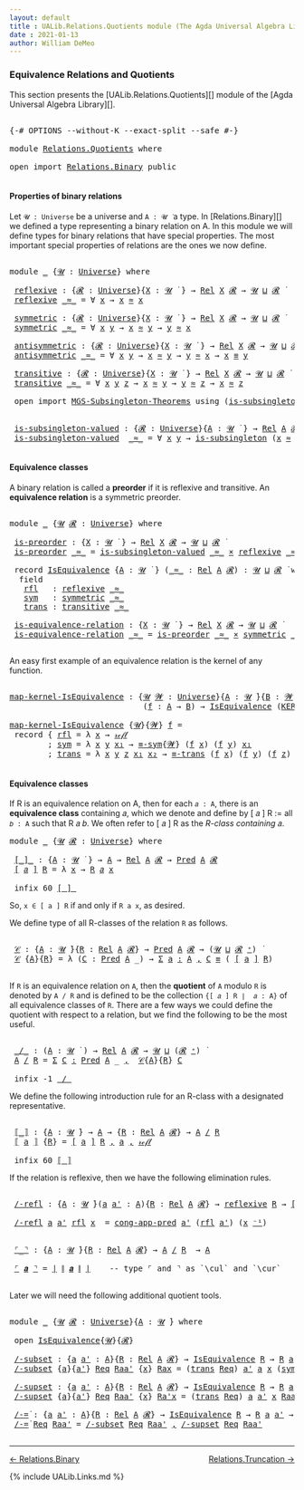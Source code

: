 ```yaml
---
layout: default
title : UALib.Relations.Quotients module (The Agda Universal Algebra Library)
date : 2021-01-13
author: William DeMeo
---
```


### <a id="equivalence-relations-and-quotients">Equivalence Relations and Quotients</a>

This section presents the [UALib.Relations.Quotients][] module of the [Agda Universal Algebra Library][].

<pre class="Agda">

<a id="354" class="Symbol">{-#</a> <a id="358" class="Keyword">OPTIONS</a> <a id="366" class="Pragma">--without-K</a> <a id="378" class="Pragma">--exact-split</a> <a id="392" class="Pragma">--safe</a> <a id="399" class="Symbol">#-}</a>

<a id="404" class="Keyword">module</a> <a id="411" href="Relations.Quotients.html" class="Module">Relations.Quotients</a> <a id="431" class="Keyword">where</a>

<a id="438" class="Keyword">open</a> <a id="443" class="Keyword">import</a> <a id="450" href="Relations.Binary.html" class="Module">Relations.Binary</a> <a id="467" class="Keyword">public</a>

</pre>


#### <a id="properties-of-binary-relations">Properties of binary relations</a>

Let `𝓤 : Universe` be a universe and `A : 𝓤 ̇` a type.  In [Relations.Binary][] we defined a type representing a binary relation on A.  In this module we will define types for binary relations that have special properties. The most important special properties of relations are the ones we now define.

<pre class="Agda">

<a id="885" class="Keyword">module</a> <a id="892" href="Relations.Quotients.html#892" class="Module">_</a> <a id="894" class="Symbol">{</a><a id="895" href="Relations.Quotients.html#895" class="Bound">𝓤</a> <a id="897" class="Symbol">:</a> <a id="899" href="Agda.Primitive.html#423" class="Postulate">Universe</a><a id="907" class="Symbol">}</a> <a id="909" class="Keyword">where</a>

 <a id="917" href="Relations.Quotients.html#917" class="Function">reflexive</a> <a id="927" class="Symbol">:</a> <a id="929" class="Symbol">{</a><a id="930" href="Relations.Quotients.html#930" class="Bound">𝓡</a> <a id="932" class="Symbol">:</a> <a id="934" href="Agda.Primitive.html#423" class="Postulate">Universe</a><a id="942" class="Symbol">}{</a><a id="944" href="Relations.Quotients.html#944" class="Bound">X</a> <a id="946" class="Symbol">:</a> <a id="948" href="Relations.Quotients.html#895" class="Bound">𝓤</a> <a id="950" href="Universes.html#403" class="Function Operator">̇</a> <a id="952" class="Symbol">}</a> <a id="954" class="Symbol">→</a> <a id="956" href="Relations.Binary.html#1718" class="Function">Rel</a> <a id="960" href="Relations.Quotients.html#944" class="Bound">X</a> <a id="962" href="Relations.Quotients.html#930" class="Bound">𝓡</a> <a id="964" class="Symbol">→</a> <a id="966" href="Relations.Quotients.html#895" class="Bound">𝓤</a> <a id="968" href="Agda.Primitive.html#636" class="Primitive Operator">⊔</a> <a id="970" href="Relations.Quotients.html#930" class="Bound">𝓡</a> <a id="972" href="Universes.html#403" class="Function Operator">̇</a>
 <a id="975" href="Relations.Quotients.html#917" class="Function">reflexive</a> <a id="985" href="Relations.Quotients.html#985" class="Bound Operator">_≈_</a> <a id="989" class="Symbol">=</a> <a id="991" class="Symbol">∀</a> <a id="993" href="Relations.Quotients.html#993" class="Bound">x</a> <a id="995" class="Symbol">→</a> <a id="997" href="Relations.Quotients.html#993" class="Bound">x</a> <a id="999" href="Relations.Quotients.html#985" class="Bound Operator">≈</a> <a id="1001" href="Relations.Quotients.html#993" class="Bound">x</a>

 <a id="1005" href="Relations.Quotients.html#1005" class="Function">symmetric</a> <a id="1015" class="Symbol">:</a> <a id="1017" class="Symbol">{</a><a id="1018" href="Relations.Quotients.html#1018" class="Bound">𝓡</a> <a id="1020" class="Symbol">:</a> <a id="1022" href="Agda.Primitive.html#423" class="Postulate">Universe</a><a id="1030" class="Symbol">}{</a><a id="1032" href="Relations.Quotients.html#1032" class="Bound">X</a> <a id="1034" class="Symbol">:</a> <a id="1036" href="Relations.Quotients.html#895" class="Bound">𝓤</a> <a id="1038" href="Universes.html#403" class="Function Operator">̇</a> <a id="1040" class="Symbol">}</a> <a id="1042" class="Symbol">→</a> <a id="1044" href="Relations.Binary.html#1718" class="Function">Rel</a> <a id="1048" href="Relations.Quotients.html#1032" class="Bound">X</a> <a id="1050" href="Relations.Quotients.html#1018" class="Bound">𝓡</a> <a id="1052" class="Symbol">→</a> <a id="1054" href="Relations.Quotients.html#895" class="Bound">𝓤</a> <a id="1056" href="Agda.Primitive.html#636" class="Primitive Operator">⊔</a> <a id="1058" href="Relations.Quotients.html#1018" class="Bound">𝓡</a> <a id="1060" href="Universes.html#403" class="Function Operator">̇</a>
 <a id="1063" href="Relations.Quotients.html#1005" class="Function">symmetric</a> <a id="1073" href="Relations.Quotients.html#1073" class="Bound Operator">_≈_</a> <a id="1077" class="Symbol">=</a> <a id="1079" class="Symbol">∀</a> <a id="1081" href="Relations.Quotients.html#1081" class="Bound">x</a> <a id="1083" href="Relations.Quotients.html#1083" class="Bound">y</a> <a id="1085" class="Symbol">→</a> <a id="1087" href="Relations.Quotients.html#1081" class="Bound">x</a> <a id="1089" href="Relations.Quotients.html#1073" class="Bound Operator">≈</a> <a id="1091" href="Relations.Quotients.html#1083" class="Bound">y</a> <a id="1093" class="Symbol">→</a> <a id="1095" href="Relations.Quotients.html#1083" class="Bound">y</a> <a id="1097" href="Relations.Quotients.html#1073" class="Bound Operator">≈</a> <a id="1099" href="Relations.Quotients.html#1081" class="Bound">x</a>

 <a id="1103" href="Relations.Quotients.html#1103" class="Function">antisymmetric</a> <a id="1117" class="Symbol">:</a> <a id="1119" class="Symbol">{</a><a id="1120" href="Relations.Quotients.html#1120" class="Bound">𝓡</a> <a id="1122" class="Symbol">:</a> <a id="1124" href="Agda.Primitive.html#423" class="Postulate">Universe</a><a id="1132" class="Symbol">}{</a><a id="1134" href="Relations.Quotients.html#1134" class="Bound">X</a> <a id="1136" class="Symbol">:</a> <a id="1138" href="Relations.Quotients.html#895" class="Bound">𝓤</a> <a id="1140" href="Universes.html#403" class="Function Operator">̇</a> <a id="1142" class="Symbol">}</a> <a id="1144" class="Symbol">→</a> <a id="1146" href="Relations.Binary.html#1718" class="Function">Rel</a> <a id="1150" href="Relations.Quotients.html#1134" class="Bound">X</a> <a id="1152" href="Relations.Quotients.html#1120" class="Bound">𝓡</a> <a id="1154" class="Symbol">→</a> <a id="1156" href="Relations.Quotients.html#895" class="Bound">𝓤</a> <a id="1158" href="Agda.Primitive.html#636" class="Primitive Operator">⊔</a> <a id="1160" href="Relations.Quotients.html#1120" class="Bound">𝓡</a> <a id="1162" href="Universes.html#403" class="Function Operator">̇</a>
 <a id="1165" href="Relations.Quotients.html#1103" class="Function">antisymmetric</a> <a id="1179" href="Relations.Quotients.html#1179" class="Bound Operator">_≈_</a> <a id="1183" class="Symbol">=</a> <a id="1185" class="Symbol">∀</a> <a id="1187" href="Relations.Quotients.html#1187" class="Bound">x</a> <a id="1189" href="Relations.Quotients.html#1189" class="Bound">y</a> <a id="1191" class="Symbol">→</a> <a id="1193" href="Relations.Quotients.html#1187" class="Bound">x</a> <a id="1195" href="Relations.Quotients.html#1179" class="Bound Operator">≈</a> <a id="1197" href="Relations.Quotients.html#1189" class="Bound">y</a> <a id="1199" class="Symbol">→</a> <a id="1201" href="Relations.Quotients.html#1189" class="Bound">y</a> <a id="1203" href="Relations.Quotients.html#1179" class="Bound Operator">≈</a> <a id="1205" href="Relations.Quotients.html#1187" class="Bound">x</a> <a id="1207" class="Symbol">→</a> <a id="1209" href="Relations.Quotients.html#1187" class="Bound">x</a> <a id="1211" href="Prelude.Inverses.html#620" class="Datatype Operator">≡</a> <a id="1213" href="Relations.Quotients.html#1189" class="Bound">y</a>

 <a id="1217" href="Relations.Quotients.html#1217" class="Function">transitive</a> <a id="1228" class="Symbol">:</a> <a id="1230" class="Symbol">{</a><a id="1231" href="Relations.Quotients.html#1231" class="Bound">𝓡</a> <a id="1233" class="Symbol">:</a> <a id="1235" href="Agda.Primitive.html#423" class="Postulate">Universe</a><a id="1243" class="Symbol">}{</a><a id="1245" href="Relations.Quotients.html#1245" class="Bound">X</a> <a id="1247" class="Symbol">:</a> <a id="1249" href="Relations.Quotients.html#895" class="Bound">𝓤</a> <a id="1251" href="Universes.html#403" class="Function Operator">̇</a> <a id="1253" class="Symbol">}</a> <a id="1255" class="Symbol">→</a> <a id="1257" href="Relations.Binary.html#1718" class="Function">Rel</a> <a id="1261" href="Relations.Quotients.html#1245" class="Bound">X</a> <a id="1263" href="Relations.Quotients.html#1231" class="Bound">𝓡</a> <a id="1265" class="Symbol">→</a> <a id="1267" href="Relations.Quotients.html#895" class="Bound">𝓤</a> <a id="1269" href="Agda.Primitive.html#636" class="Primitive Operator">⊔</a> <a id="1271" href="Relations.Quotients.html#1231" class="Bound">𝓡</a> <a id="1273" href="Universes.html#403" class="Function Operator">̇</a>
 <a id="1276" href="Relations.Quotients.html#1217" class="Function">transitive</a> <a id="1287" href="Relations.Quotients.html#1287" class="Bound Operator">_≈_</a> <a id="1291" class="Symbol">=</a> <a id="1293" class="Symbol">∀</a> <a id="1295" href="Relations.Quotients.html#1295" class="Bound">x</a> <a id="1297" href="Relations.Quotients.html#1297" class="Bound">y</a> <a id="1299" href="Relations.Quotients.html#1299" class="Bound">z</a> <a id="1301" class="Symbol">→</a> <a id="1303" href="Relations.Quotients.html#1295" class="Bound">x</a> <a id="1305" href="Relations.Quotients.html#1287" class="Bound Operator">≈</a> <a id="1307" href="Relations.Quotients.html#1297" class="Bound">y</a> <a id="1309" class="Symbol">→</a> <a id="1311" href="Relations.Quotients.html#1297" class="Bound">y</a> <a id="1313" href="Relations.Quotients.html#1287" class="Bound Operator">≈</a> <a id="1315" href="Relations.Quotients.html#1299" class="Bound">z</a> <a id="1317" class="Symbol">→</a> <a id="1319" href="Relations.Quotients.html#1295" class="Bound">x</a> <a id="1321" href="Relations.Quotients.html#1287" class="Bound Operator">≈</a> <a id="1323" href="Relations.Quotients.html#1299" class="Bound">z</a>

 <a id="1327" class="Keyword">open</a> <a id="1332" class="Keyword">import</a> <a id="1339" href="MGS-Subsingleton-Theorems.html" class="Module">MGS-Subsingleton-Theorems</a> <a id="1365" class="Keyword">using</a> <a id="1371" class="Symbol">(</a><a id="1372" href="MGS-Basic-UF.html#743" class="Function">is-subsingleton</a><a id="1387" class="Symbol">)</a>


 <a id="1392" href="Relations.Quotients.html#1392" class="Function">is-subsingleton-valued</a> <a id="1415" class="Symbol">:</a> <a id="1417" class="Symbol">{</a><a id="1418" href="Relations.Quotients.html#1418" class="Bound">𝓡</a> <a id="1420" class="Symbol">:</a> <a id="1422" href="Agda.Primitive.html#423" class="Postulate">Universe</a><a id="1430" class="Symbol">}{</a><a id="1432" href="Relations.Quotients.html#1432" class="Bound">A</a> <a id="1434" class="Symbol">:</a> <a id="1436" href="Relations.Quotients.html#895" class="Bound">𝓤</a> <a id="1438" href="Universes.html#403" class="Function Operator">̇</a> <a id="1440" class="Symbol">}</a> <a id="1442" class="Symbol">→</a> <a id="1444" href="Relations.Binary.html#1718" class="Function">Rel</a> <a id="1448" href="Relations.Quotients.html#1432" class="Bound">A</a> <a id="1450" href="Relations.Quotients.html#1418" class="Bound">𝓡</a> <a id="1452" class="Symbol">→</a> <a id="1454" href="Relations.Quotients.html#895" class="Bound">𝓤</a> <a id="1456" href="Agda.Primitive.html#636" class="Primitive Operator">⊔</a> <a id="1458" href="Relations.Quotients.html#1418" class="Bound">𝓡</a> <a id="1460" href="Universes.html#403" class="Function Operator">̇</a>
 <a id="1463" href="Relations.Quotients.html#1392" class="Function">is-subsingleton-valued</a>  <a id="1487" href="Relations.Quotients.html#1487" class="Bound Operator">_≈_</a> <a id="1491" class="Symbol">=</a> <a id="1493" class="Symbol">∀</a> <a id="1495" href="Relations.Quotients.html#1495" class="Bound">x</a> <a id="1497" href="Relations.Quotients.html#1497" class="Bound">y</a> <a id="1499" class="Symbol">→</a> <a id="1501" href="MGS-Basic-UF.html#743" class="Function">is-subsingleton</a> <a id="1517" class="Symbol">(</a><a id="1518" href="Relations.Quotients.html#1495" class="Bound">x</a> <a id="1520" href="Relations.Quotients.html#1487" class="Bound Operator">≈</a> <a id="1522" href="Relations.Quotients.html#1497" class="Bound">y</a><a id="1523" class="Symbol">)</a>

</pre>



#### <a id="equivalence-classes">Equivalence classes</a>

A binary relation is called a **preorder** if it is reflexive and transitive. An **equivalence relation** is a symmetric preorder.


<pre class="Agda">

<a id="1745" class="Keyword">module</a> <a id="1752" href="Relations.Quotients.html#1752" class="Module">_</a> <a id="1754" class="Symbol">{</a><a id="1755" href="Relations.Quotients.html#1755" class="Bound">𝓤</a> <a id="1757" href="Relations.Quotients.html#1757" class="Bound">𝓡</a> <a id="1759" class="Symbol">:</a> <a id="1761" href="Agda.Primitive.html#423" class="Postulate">Universe</a><a id="1769" class="Symbol">}</a> <a id="1771" class="Keyword">where</a>

 <a id="1779" href="Relations.Quotients.html#1779" class="Function">is-preorder</a> <a id="1791" class="Symbol">:</a> <a id="1793" class="Symbol">{</a><a id="1794" href="Relations.Quotients.html#1794" class="Bound">X</a> <a id="1796" class="Symbol">:</a> <a id="1798" href="Relations.Quotients.html#1755" class="Bound">𝓤</a> <a id="1800" href="Universes.html#403" class="Function Operator">̇</a> <a id="1802" class="Symbol">}</a> <a id="1804" class="Symbol">→</a> <a id="1806" href="Relations.Binary.html#1718" class="Function">Rel</a> <a id="1810" href="Relations.Quotients.html#1794" class="Bound">X</a> <a id="1812" href="Relations.Quotients.html#1757" class="Bound">𝓡</a> <a id="1814" class="Symbol">→</a> <a id="1816" href="Relations.Quotients.html#1755" class="Bound">𝓤</a> <a id="1818" href="Agda.Primitive.html#636" class="Primitive Operator">⊔</a> <a id="1820" href="Relations.Quotients.html#1757" class="Bound">𝓡</a> <a id="1822" href="Universes.html#403" class="Function Operator">̇</a>
 <a id="1825" href="Relations.Quotients.html#1779" class="Function">is-preorder</a> <a id="1837" href="Relations.Quotients.html#1837" class="Bound Operator">_≈_</a> <a id="1841" class="Symbol">=</a> <a id="1843" href="Relations.Quotients.html#1392" class="Function">is-subsingleton-valued</a> <a id="1866" href="Relations.Quotients.html#1837" class="Bound Operator">_≈_</a> <a id="1870" href="MGS-MLTT.html#3515" class="Function Operator">×</a> <a id="1872" href="Relations.Quotients.html#917" class="Function">reflexive</a> <a id="1882" href="Relations.Quotients.html#1837" class="Bound Operator">_≈_</a> <a id="1886" href="MGS-MLTT.html#3515" class="Function Operator">×</a> <a id="1888" href="Relations.Quotients.html#1217" class="Function">transitive</a> <a id="1899" href="Relations.Quotients.html#1837" class="Bound Operator">_≈_</a>

 <a id="1905" class="Keyword">record</a> <a id="1912" href="Relations.Quotients.html#1912" class="Record">IsEquivalence</a> <a id="1926" class="Symbol">{</a><a id="1927" href="Relations.Quotients.html#1927" class="Bound">A</a> <a id="1929" class="Symbol">:</a> <a id="1931" href="Relations.Quotients.html#1755" class="Bound">𝓤</a> <a id="1933" href="Universes.html#403" class="Function Operator">̇</a> <a id="1935" class="Symbol">}</a> <a id="1937" class="Symbol">(</a><a id="1938" href="Relations.Quotients.html#1938" class="Bound Operator">_≈_</a> <a id="1942" class="Symbol">:</a> <a id="1944" href="Relations.Binary.html#1718" class="Function">Rel</a> <a id="1948" href="Relations.Quotients.html#1927" class="Bound">A</a> <a id="1950" href="Relations.Quotients.html#1757" class="Bound">𝓡</a><a id="1951" class="Symbol">)</a> <a id="1953" class="Symbol">:</a> <a id="1955" href="Relations.Quotients.html#1755" class="Bound">𝓤</a> <a id="1957" href="Agda.Primitive.html#636" class="Primitive Operator">⊔</a> <a id="1959" href="Relations.Quotients.html#1757" class="Bound">𝓡</a> <a id="1961" href="Universes.html#403" class="Function Operator">̇</a> <a id="1963" class="Keyword">where</a>
  <a id="1971" class="Keyword">field</a>
   <a id="1980" href="Relations.Quotients.html#1980" class="Field">rfl</a>   <a id="1986" class="Symbol">:</a> <a id="1988" href="Relations.Quotients.html#917" class="Function">reflexive</a> <a id="1998" href="Relations.Quotients.html#1938" class="Bound Operator">_≈_</a>
   <a id="2005" href="Relations.Quotients.html#2005" class="Field">sym</a>   <a id="2011" class="Symbol">:</a> <a id="2013" href="Relations.Quotients.html#1005" class="Function">symmetric</a> <a id="2023" href="Relations.Quotients.html#1938" class="Bound Operator">_≈_</a>
   <a id="2030" href="Relations.Quotients.html#2030" class="Field">trans</a> <a id="2036" class="Symbol">:</a> <a id="2038" href="Relations.Quotients.html#1217" class="Function">transitive</a> <a id="2049" href="Relations.Quotients.html#1938" class="Bound Operator">_≈_</a>

 <a id="2055" href="Relations.Quotients.html#2055" class="Function">is-equivalence-relation</a> <a id="2079" class="Symbol">:</a> <a id="2081" class="Symbol">{</a><a id="2082" href="Relations.Quotients.html#2082" class="Bound">X</a> <a id="2084" class="Symbol">:</a> <a id="2086" href="Relations.Quotients.html#1755" class="Bound">𝓤</a> <a id="2088" href="Universes.html#403" class="Function Operator">̇</a> <a id="2090" class="Symbol">}</a> <a id="2092" class="Symbol">→</a> <a id="2094" href="Relations.Binary.html#1718" class="Function">Rel</a> <a id="2098" href="Relations.Quotients.html#2082" class="Bound">X</a> <a id="2100" href="Relations.Quotients.html#1757" class="Bound">𝓡</a> <a id="2102" class="Symbol">→</a> <a id="2104" href="Relations.Quotients.html#1755" class="Bound">𝓤</a> <a id="2106" href="Agda.Primitive.html#636" class="Primitive Operator">⊔</a> <a id="2108" href="Relations.Quotients.html#1757" class="Bound">𝓡</a> <a id="2110" href="Universes.html#403" class="Function Operator">̇</a>
 <a id="2113" href="Relations.Quotients.html#2055" class="Function">is-equivalence-relation</a> <a id="2137" href="Relations.Quotients.html#2137" class="Bound Operator">_≈_</a> <a id="2141" class="Symbol">=</a> <a id="2143" href="Relations.Quotients.html#1779" class="Function">is-preorder</a> <a id="2155" href="Relations.Quotients.html#2137" class="Bound Operator">_≈_</a> <a id="2159" href="MGS-MLTT.html#3515" class="Function Operator">×</a> <a id="2161" href="Relations.Quotients.html#1005" class="Function">symmetric</a> <a id="2171" href="Relations.Quotients.html#2137" class="Bound Operator">_≈_</a>

</pre>

An easy first example of an equivalence relation is the kernel of any function.

<pre class="Agda">

<a id="map-kernel-IsEquivalence"></a><a id="2283" href="Relations.Quotients.html#2283" class="Function">map-kernel-IsEquivalence</a> <a id="2308" class="Symbol">:</a> <a id="2310" class="Symbol">{</a><a id="2311" href="Relations.Quotients.html#2311" class="Bound">𝓤</a> <a id="2313" href="Relations.Quotients.html#2313" class="Bound">𝓦</a> <a id="2315" class="Symbol">:</a> <a id="2317" href="Agda.Primitive.html#423" class="Postulate">Universe</a><a id="2325" class="Symbol">}{</a><a id="2327" href="Relations.Quotients.html#2327" class="Bound">A</a> <a id="2329" class="Symbol">:</a> <a id="2331" href="Relations.Quotients.html#2311" class="Bound">𝓤</a> <a id="2333" href="Universes.html#403" class="Function Operator">̇</a><a id="2334" class="Symbol">}{</a><a id="2336" href="Relations.Quotients.html#2336" class="Bound">B</a> <a id="2338" class="Symbol">:</a> <a id="2340" href="Relations.Quotients.html#2313" class="Bound">𝓦</a> <a id="2342" href="Universes.html#403" class="Function Operator">̇</a><a id="2343" class="Symbol">}</a>
                            <a id="2373" class="Symbol">(</a><a id="2374" href="Relations.Quotients.html#2374" class="Bound">f</a> <a id="2376" class="Symbol">:</a> <a id="2378" href="Relations.Quotients.html#2327" class="Bound">A</a> <a id="2380" class="Symbol">→</a> <a id="2382" href="Relations.Quotients.html#2336" class="Bound">B</a><a id="2383" class="Symbol">)</a> <a id="2385" class="Symbol">→</a> <a id="2387" href="Relations.Quotients.html#1912" class="Record">IsEquivalence</a> <a id="2401" class="Symbol">(</a><a id="2402" href="Relations.Binary.html#1780" class="Function">KER-rel</a><a id="2409" class="Symbol">{</a><a id="2410" href="Relations.Quotients.html#2311" class="Bound">𝓤</a><a id="2411" class="Symbol">}{</a><a id="2413" href="Relations.Quotients.html#2313" class="Bound">𝓦</a><a id="2414" class="Symbol">}</a> <a id="2416" href="Relations.Quotients.html#2374" class="Bound">f</a><a id="2417" class="Symbol">)</a>

<a id="2420" href="Relations.Quotients.html#2283" class="Function">map-kernel-IsEquivalence</a> <a id="2445" class="Symbol">{</a><a id="2446" href="Relations.Quotients.html#2446" class="Bound">𝓤</a><a id="2447" class="Symbol">}{</a><a id="2449" href="Relations.Quotients.html#2449" class="Bound">𝓦</a><a id="2450" class="Symbol">}</a> <a id="2452" href="Relations.Quotients.html#2452" class="Bound">f</a> <a id="2454" class="Symbol">=</a>
 <a id="2457" class="Keyword">record</a> <a id="2464" class="Symbol">{</a> <a id="2466" href="Relations.Quotients.html#1980" class="Field">rfl</a> <a id="2470" class="Symbol">=</a> <a id="2472" class="Symbol">λ</a> <a id="2474" href="Relations.Quotients.html#2474" class="Bound">x</a> <a id="2476" class="Symbol">→</a> <a id="2478" href="Prelude.Inverses.html#634" class="InductiveConstructor">𝓇ℯ𝒻𝓁</a>
        <a id="2491" class="Symbol">;</a> <a id="2493" href="Relations.Quotients.html#2005" class="Field">sym</a> <a id="2497" class="Symbol">=</a> <a id="2499" class="Symbol">λ</a> <a id="2501" href="Relations.Quotients.html#2501" class="Bound">x</a> <a id="2503" href="Relations.Quotients.html#2503" class="Bound">y</a> <a id="2505" href="Relations.Quotients.html#2505" class="Bound">x₁</a> <a id="2508" class="Symbol">→</a> <a id="2510" href="Prelude.Equality.html#1862" class="Function">≡-sym</a><a id="2515" class="Symbol">{</a><a id="2516" href="Relations.Quotients.html#2449" class="Bound">𝓦</a><a id="2517" class="Symbol">}</a> <a id="2519" class="Symbol">(</a><a id="2520" href="Relations.Quotients.html#2452" class="Bound">f</a> <a id="2522" href="Relations.Quotients.html#2501" class="Bound">x</a><a id="2523" class="Symbol">)</a> <a id="2525" class="Symbol">(</a><a id="2526" href="Relations.Quotients.html#2452" class="Bound">f</a> <a id="2528" href="Relations.Quotients.html#2503" class="Bound">y</a><a id="2529" class="Symbol">)</a> <a id="2531" href="Relations.Quotients.html#2505" class="Bound">x₁</a>
        <a id="2542" class="Symbol">;</a> <a id="2544" href="Relations.Quotients.html#2030" class="Field">trans</a> <a id="2550" class="Symbol">=</a> <a id="2552" class="Symbol">λ</a> <a id="2554" href="Relations.Quotients.html#2554" class="Bound">x</a> <a id="2556" href="Relations.Quotients.html#2556" class="Bound">y</a> <a id="2558" href="Relations.Quotients.html#2558" class="Bound">z</a> <a id="2560" href="Relations.Quotients.html#2560" class="Bound">x₁</a> <a id="2563" href="Relations.Quotients.html#2563" class="Bound">x₂</a> <a id="2566" class="Symbol">→</a> <a id="2568" href="Prelude.Equality.html#1921" class="Function">≡-trans</a> <a id="2576" class="Symbol">(</a><a id="2577" href="Relations.Quotients.html#2452" class="Bound">f</a> <a id="2579" href="Relations.Quotients.html#2554" class="Bound">x</a><a id="2580" class="Symbol">)</a> <a id="2582" class="Symbol">(</a><a id="2583" href="Relations.Quotients.html#2452" class="Bound">f</a> <a id="2585" href="Relations.Quotients.html#2556" class="Bound">y</a><a id="2586" class="Symbol">)</a> <a id="2588" class="Symbol">(</a><a id="2589" href="Relations.Quotients.html#2452" class="Bound">f</a> <a id="2591" href="Relations.Quotients.html#2558" class="Bound">z</a><a id="2592" class="Symbol">)</a> <a id="2594" href="Relations.Quotients.html#2560" class="Bound">x₁</a> <a id="2597" href="Relations.Quotients.html#2563" class="Bound">x₂</a> <a id="2600" class="Symbol">}</a>

</pre>




#### <a id="equivalence-classes">Equivalence classes</a>

If R is an equivalence relation on A, then for each `𝑎 : A`, there is an **equivalence class** containing 𝑎, which we denote and define by [ 𝑎 ] R := all `𝑏 : A` such that R 𝑎 𝑏. We often refer to [ 𝑎 ] R as the *R-class containing* 𝑎.

<pre class="Agda">
<a id="2926" class="Keyword">module</a> <a id="2933" href="Relations.Quotients.html#2933" class="Module">_</a> <a id="2935" class="Symbol">{</a><a id="2936" href="Relations.Quotients.html#2936" class="Bound">𝓤</a> <a id="2938" href="Relations.Quotients.html#2938" class="Bound">𝓡</a> <a id="2940" class="Symbol">:</a> <a id="2942" href="Agda.Primitive.html#423" class="Postulate">Universe</a><a id="2950" class="Symbol">}</a> <a id="2952" class="Keyword">where</a>

 <a id="2960" href="Relations.Quotients.html#2960" class="Function Operator">[_]_</a> <a id="2965" class="Symbol">:</a> <a id="2967" class="Symbol">{</a><a id="2968" href="Relations.Quotients.html#2968" class="Bound">A</a> <a id="2970" class="Symbol">:</a> <a id="2972" href="Relations.Quotients.html#2936" class="Bound">𝓤</a> <a id="2974" href="Universes.html#403" class="Function Operator">̇</a> <a id="2976" class="Symbol">}</a> <a id="2978" class="Symbol">→</a> <a id="2980" href="Relations.Quotients.html#2968" class="Bound">A</a> <a id="2982" class="Symbol">→</a> <a id="2984" href="Relations.Binary.html#1718" class="Function">Rel</a> <a id="2988" href="Relations.Quotients.html#2968" class="Bound">A</a> <a id="2990" href="Relations.Quotients.html#2938" class="Bound">𝓡</a> <a id="2992" class="Symbol">→</a> <a id="2994" href="Relations.Unary.html#959" class="Function">Pred</a> <a id="2999" href="Relations.Quotients.html#2968" class="Bound">A</a> <a id="3001" href="Relations.Quotients.html#2938" class="Bound">𝓡</a>
 <a id="3004" href="Relations.Quotients.html#2960" class="Function Operator">[</a> <a id="3006" href="Relations.Quotients.html#3006" class="Bound">𝑎</a> <a id="3008" href="Relations.Quotients.html#2960" class="Function Operator">]</a> <a id="3010" href="Relations.Quotients.html#3010" class="Bound">R</a> <a id="3012" class="Symbol">=</a> <a id="3014" class="Symbol">λ</a> <a id="3016" href="Relations.Quotients.html#3016" class="Bound">x</a> <a id="3018" class="Symbol">→</a> <a id="3020" href="Relations.Quotients.html#3010" class="Bound">R</a> <a id="3022" href="Relations.Quotients.html#3006" class="Bound">𝑎</a> <a id="3024" href="Relations.Quotients.html#3016" class="Bound">x</a>

 <a id="3028" class="Keyword">infix</a> <a id="3034" class="Number">60</a> <a id="3037" href="Relations.Quotients.html#2960" class="Function Operator">[_]_</a>
</pre>

So, `x ∈ [ a ] R` if and only if `R a x`, as desired.

We define type of all R-classes of the relation `R` as follows.

<pre class="Agda">

 <a id="3189" href="Relations.Quotients.html#3189" class="Function">𝒞</a> <a id="3191" class="Symbol">:</a> <a id="3193" class="Symbol">{</a><a id="3194" href="Relations.Quotients.html#3194" class="Bound">A</a> <a id="3196" class="Symbol">:</a> <a id="3198" href="Relations.Quotients.html#2936" class="Bound">𝓤</a> <a id="3200" href="Universes.html#403" class="Function Operator">̇</a><a id="3201" class="Symbol">}{</a><a id="3203" href="Relations.Quotients.html#3203" class="Bound">R</a> <a id="3205" class="Symbol">:</a> <a id="3207" href="Relations.Binary.html#1718" class="Function">Rel</a> <a id="3211" href="Relations.Quotients.html#3194" class="Bound">A</a> <a id="3213" href="Relations.Quotients.html#2938" class="Bound">𝓡</a><a id="3214" class="Symbol">}</a> <a id="3216" class="Symbol">→</a> <a id="3218" href="Relations.Unary.html#959" class="Function">Pred</a> <a id="3223" href="Relations.Quotients.html#3194" class="Bound">A</a> <a id="3225" href="Relations.Quotients.html#2938" class="Bound">𝓡</a> <a id="3227" class="Symbol">→</a> <a id="3229" class="Symbol">(</a><a id="3230" href="Relations.Quotients.html#2936" class="Bound">𝓤</a> <a id="3232" href="Agda.Primitive.html#636" class="Primitive Operator">⊔</a> <a id="3234" href="Relations.Quotients.html#2938" class="Bound">𝓡</a> <a id="3236" href="Agda.Primitive.html#606" class="Primitive Operator">⁺</a><a id="3237" class="Symbol">)</a> <a id="3239" href="Universes.html#403" class="Function Operator">̇</a>
 <a id="3242" href="Relations.Quotients.html#3189" class="Function">𝒞</a> <a id="3244" class="Symbol">{</a><a id="3245" href="Relations.Quotients.html#3245" class="Bound">A</a><a id="3246" class="Symbol">}{</a><a id="3248" href="Relations.Quotients.html#3248" class="Bound">R</a><a id="3249" class="Symbol">}</a> <a id="3251" class="Symbol">=</a> <a id="3253" class="Symbol">λ</a> <a id="3255" class="Symbol">(</a><a id="3256" href="Relations.Quotients.html#3256" class="Bound">C</a> <a id="3258" class="Symbol">:</a> <a id="3260" href="Relations.Unary.html#959" class="Function">Pred</a> <a id="3265" href="Relations.Quotients.html#3245" class="Bound">A</a> <a id="3267" class="Symbol">_)</a> <a id="3270" class="Symbol">→</a> <a id="3272" href="MGS-MLTT.html#3074" class="Function">Σ</a> <a id="3274" href="Relations.Quotients.html#3274" class="Bound">a</a> <a id="3276" href="MGS-MLTT.html#3074" class="Function">꞉</a> <a id="3278" href="Relations.Quotients.html#3245" class="Bound">A</a> <a id="3280" href="MGS-MLTT.html#3074" class="Function">,</a> <a id="3282" href="Relations.Quotients.html#3256" class="Bound">C</a> <a id="3284" href="Prelude.Inverses.html#620" class="Datatype Operator">≡</a> <a id="3286" class="Symbol">(</a> <a id="3288" href="Relations.Quotients.html#2960" class="Function Operator">[</a> <a id="3290" href="Relations.Quotients.html#3274" class="Bound">a</a> <a id="3292" href="Relations.Quotients.html#2960" class="Function Operator">]</a> <a id="3294" href="Relations.Quotients.html#3248" class="Bound">R</a><a id="3295" class="Symbol">)</a>

</pre>

If `R` is an equivalence relation on `A`, then the **quotient** of `A` modulo `R` is denoted by `A / R` and is defined to be the collection `{[ 𝑎 ] R ∣  𝑎 : A}` of all equivalence classes of `R`. There are a few ways we could define the quotient with respect to a relation, but we find the following to be the most useful.

<pre class="Agda">

 <a id="3649" href="Relations.Quotients.html#3649" class="Function Operator">_/_</a> <a id="3653" class="Symbol">:</a> <a id="3655" class="Symbol">(</a><a id="3656" href="Relations.Quotients.html#3656" class="Bound">A</a> <a id="3658" class="Symbol">:</a> <a id="3660" href="Relations.Quotients.html#2936" class="Bound">𝓤</a> <a id="3662" href="Universes.html#403" class="Function Operator">̇</a> <a id="3664" class="Symbol">)</a> <a id="3666" class="Symbol">→</a> <a id="3668" href="Relations.Binary.html#1718" class="Function">Rel</a> <a id="3672" href="Relations.Quotients.html#3656" class="Bound">A</a> <a id="3674" href="Relations.Quotients.html#2938" class="Bound">𝓡</a> <a id="3676" class="Symbol">→</a> <a id="3678" href="Relations.Quotients.html#2936" class="Bound">𝓤</a> <a id="3680" href="Agda.Primitive.html#636" class="Primitive Operator">⊔</a> <a id="3682" class="Symbol">(</a><a id="3683" href="Relations.Quotients.html#2938" class="Bound">𝓡</a> <a id="3685" href="Agda.Primitive.html#606" class="Primitive Operator">⁺</a><a id="3686" class="Symbol">)</a> <a id="3688" href="Universes.html#403" class="Function Operator">̇</a>
 <a id="3691" href="Relations.Quotients.html#3691" class="Bound">A</a> <a id="3693" href="Relations.Quotients.html#3649" class="Function Operator">/</a> <a id="3695" href="Relations.Quotients.html#3695" class="Bound">R</a> <a id="3697" class="Symbol">=</a> <a id="3699" href="MGS-MLTT.html#3074" class="Function">Σ</a> <a id="3701" href="Relations.Quotients.html#3701" class="Bound">C</a> <a id="3703" href="MGS-MLTT.html#3074" class="Function">꞉</a> <a id="3705" href="Relations.Unary.html#959" class="Function">Pred</a> <a id="3710" href="Relations.Quotients.html#3691" class="Bound">A</a> <a id="3712" class="Symbol">_</a> <a id="3714" href="MGS-MLTT.html#3074" class="Function">,</a>  <a id="3717" href="Relations.Quotients.html#3189" class="Function">𝒞</a><a id="3718" class="Symbol">{</a><a id="3719" href="Relations.Quotients.html#3691" class="Bound">A</a><a id="3720" class="Symbol">}{</a><a id="3722" href="Relations.Quotients.html#3695" class="Bound">R</a><a id="3723" class="Symbol">}</a> <a id="3725" href="Relations.Quotients.html#3701" class="Bound">C</a>

 <a id="3729" class="Keyword">infix</a> <a id="3735" class="Number">-1</a> <a id="3738" href="Relations.Quotients.html#3649" class="Function Operator">_/_</a>
</pre>

We define the following introduction rule for an R-class with a designated representative.

<pre class="Agda">

 <a id="3861" href="Relations.Quotients.html#3861" class="Function Operator">⟦_⟧</a> <a id="3865" class="Symbol">:</a> <a id="3867" class="Symbol">{</a><a id="3868" href="Relations.Quotients.html#3868" class="Bound">A</a> <a id="3870" class="Symbol">:</a> <a id="3872" href="Relations.Quotients.html#2936" class="Bound">𝓤</a> <a id="3874" href="Universes.html#403" class="Function Operator">̇</a><a id="3875" class="Symbol">}</a> <a id="3877" class="Symbol">→</a> <a id="3879" href="Relations.Quotients.html#3868" class="Bound">A</a> <a id="3881" class="Symbol">→</a> <a id="3883" class="Symbol">{</a><a id="3884" href="Relations.Quotients.html#3884" class="Bound">R</a> <a id="3886" class="Symbol">:</a> <a id="3888" href="Relations.Binary.html#1718" class="Function">Rel</a> <a id="3892" href="Relations.Quotients.html#3868" class="Bound">A</a> <a id="3894" href="Relations.Quotients.html#2938" class="Bound">𝓡</a><a id="3895" class="Symbol">}</a> <a id="3897" class="Symbol">→</a> <a id="3899" href="Relations.Quotients.html#3868" class="Bound">A</a> <a id="3901" href="Relations.Quotients.html#3649" class="Function Operator">/</a> <a id="3903" href="Relations.Quotients.html#3884" class="Bound">R</a>
 <a id="3906" href="Relations.Quotients.html#3861" class="Function Operator">⟦</a> <a id="3908" href="Relations.Quotients.html#3908" class="Bound">a</a> <a id="3910" href="Relations.Quotients.html#3861" class="Function Operator">⟧</a> <a id="3912" class="Symbol">{</a><a id="3913" href="Relations.Quotients.html#3913" class="Bound">R</a><a id="3914" class="Symbol">}</a> <a id="3916" class="Symbol">=</a> <a id="3918" href="Relations.Quotients.html#2960" class="Function Operator">[</a> <a id="3920" href="Relations.Quotients.html#3908" class="Bound">a</a> <a id="3922" href="Relations.Quotients.html#2960" class="Function Operator">]</a> <a id="3924" href="Relations.Quotients.html#3913" class="Bound">R</a> <a id="3926" href="Prelude.Equality.html#463" class="InductiveConstructor Operator">,</a> <a id="3928" href="Relations.Quotients.html#3908" class="Bound">a</a> <a id="3930" href="Prelude.Equality.html#463" class="InductiveConstructor Operator">,</a> <a id="3932" href="Prelude.Inverses.html#634" class="InductiveConstructor">𝓇ℯ𝒻𝓁</a>

 <a id="3939" class="Keyword">infix</a> <a id="3945" class="Number">60</a> <a id="3948" href="Relations.Quotients.html#3861" class="Function Operator">⟦_⟧</a>
</pre>

If the relation is reflexive, then we have the following elimination rules.

<pre class="Agda">

 <a id="4056" href="Relations.Quotients.html#4056" class="Function">/-refl</a> <a id="4063" class="Symbol">:</a> <a id="4065" class="Symbol">{</a><a id="4066" href="Relations.Quotients.html#4066" class="Bound">A</a> <a id="4068" class="Symbol">:</a> <a id="4070" href="Relations.Quotients.html#2936" class="Bound">𝓤</a> <a id="4072" href="Universes.html#403" class="Function Operator">̇</a><a id="4073" class="Symbol">}(</a><a id="4075" href="Relations.Quotients.html#4075" class="Bound">a</a> <a id="4077" href="Relations.Quotients.html#4077" class="Bound">a&#39;</a> <a id="4080" class="Symbol">:</a> <a id="4082" href="Relations.Quotients.html#4066" class="Bound">A</a><a id="4083" class="Symbol">){</a><a id="4085" href="Relations.Quotients.html#4085" class="Bound">R</a> <a id="4087" class="Symbol">:</a> <a id="4089" href="Relations.Binary.html#1718" class="Function">Rel</a> <a id="4093" href="Relations.Quotients.html#4066" class="Bound">A</a> <a id="4095" href="Relations.Quotients.html#2938" class="Bound">𝓡</a><a id="4096" class="Symbol">}</a> <a id="4098" class="Symbol">→</a> <a id="4100" href="Relations.Quotients.html#917" class="Function">reflexive</a> <a id="4110" href="Relations.Quotients.html#4085" class="Bound">R</a> <a id="4112" class="Symbol">→</a> <a id="4114" href="Relations.Quotients.html#2960" class="Function Operator">[</a> <a id="4116" href="Relations.Quotients.html#4075" class="Bound">a</a> <a id="4118" href="Relations.Quotients.html#2960" class="Function Operator">]</a> <a id="4120" href="Relations.Quotients.html#4085" class="Bound">R</a> <a id="4122" href="Prelude.Inverses.html#620" class="Datatype Operator">≡</a> <a id="4124" href="Relations.Quotients.html#2960" class="Function Operator">[</a> <a id="4126" href="Relations.Quotients.html#4077" class="Bound">a&#39;</a> <a id="4129" href="Relations.Quotients.html#2960" class="Function Operator">]</a> <a id="4131" href="Relations.Quotients.html#4085" class="Bound">R</a> <a id="4133" class="Symbol">→</a> <a id="4135" href="Relations.Quotients.html#4085" class="Bound">R</a> <a id="4137" href="Relations.Quotients.html#4075" class="Bound">a</a> <a id="4139" href="Relations.Quotients.html#4077" class="Bound">a&#39;</a>

 <a id="4144" href="Relations.Quotients.html#4056" class="Function">/-refl</a> <a id="4151" href="Relations.Quotients.html#4151" class="Bound">a</a> <a id="4153" href="Relations.Quotients.html#4153" class="Bound">a&#39;</a> <a id="4156" href="Relations.Quotients.html#4156" class="Bound">rfl</a> <a id="4160" href="Relations.Quotients.html#4160" class="Bound">x</a>  <a id="4163" class="Symbol">=</a> <a id="4165" href="Relations.Unary.html#4791" class="Function">cong-app-pred</a> <a id="4179" href="Relations.Quotients.html#4153" class="Bound">a&#39;</a> <a id="4182" class="Symbol">(</a><a id="4183" href="Relations.Quotients.html#4156" class="Bound">rfl</a> <a id="4187" href="Relations.Quotients.html#4153" class="Bound">a&#39;</a><a id="4189" class="Symbol">)</a> <a id="4191" class="Symbol">(</a><a id="4192" href="Relations.Quotients.html#4160" class="Bound">x</a> <a id="4194" href="MGS-MLTT.html#6125" class="Function Operator">⁻¹</a><a id="4196" class="Symbol">)</a>


 <a id="4201" href="Relations.Quotients.html#4201" class="Function Operator">⌜_⌝</a> <a id="4205" class="Symbol">:</a> <a id="4207" class="Symbol">{</a><a id="4208" href="Relations.Quotients.html#4208" class="Bound">A</a> <a id="4210" class="Symbol">:</a> <a id="4212" href="Relations.Quotients.html#2936" class="Bound">𝓤</a> <a id="4214" href="Universes.html#403" class="Function Operator">̇</a><a id="4215" class="Symbol">}{</a><a id="4217" href="Relations.Quotients.html#4217" class="Bound">R</a> <a id="4219" class="Symbol">:</a> <a id="4221" href="Relations.Binary.html#1718" class="Function">Rel</a> <a id="4225" href="Relations.Quotients.html#4208" class="Bound">A</a> <a id="4227" href="Relations.Quotients.html#2938" class="Bound">𝓡</a><a id="4228" class="Symbol">}</a> <a id="4230" class="Symbol">→</a> <a id="4232" href="Relations.Quotients.html#4208" class="Bound">A</a> <a id="4234" href="Relations.Quotients.html#3649" class="Function Operator">/</a> <a id="4236" href="Relations.Quotients.html#4217" class="Bound">R</a>  <a id="4239" class="Symbol">→</a> <a id="4241" href="Relations.Quotients.html#4208" class="Bound">A</a>

 <a id="4245" href="Relations.Quotients.html#4201" class="Function Operator">⌜</a> <a id="4247" href="Relations.Quotients.html#4247" class="Bound">𝒂</a> <a id="4249" href="Relations.Quotients.html#4201" class="Function Operator">⌝</a> <a id="4251" class="Symbol">=</a> <a id="4253" href="Prelude.Preliminaries.html#13569" class="Function Operator">∣</a> <a id="4255" href="Prelude.Preliminaries.html#13647" class="Function Operator">∥</a> <a id="4257" href="Relations.Quotients.html#4247" class="Bound">𝒂</a> <a id="4259" href="Prelude.Preliminaries.html#13647" class="Function Operator">∥</a> <a id="4261" href="Prelude.Preliminaries.html#13569" class="Function Operator">∣</a>    <a id="4266" class="Comment">-- type ⌜ and ⌝ as `\cul` and `\cur`</a>

</pre>

Later we will need the following additional quotient tools.

<pre class="Agda">

<a id="4391" class="Keyword">module</a> <a id="4398" href="Relations.Quotients.html#4398" class="Module">_</a> <a id="4400" class="Symbol">{</a><a id="4401" href="Relations.Quotients.html#4401" class="Bound">𝓤</a> <a id="4403" href="Relations.Quotients.html#4403" class="Bound">𝓡</a> <a id="4405" class="Symbol">:</a> <a id="4407" href="Agda.Primitive.html#423" class="Postulate">Universe</a><a id="4415" class="Symbol">}{</a><a id="4417" href="Relations.Quotients.html#4417" class="Bound">A</a> <a id="4419" class="Symbol">:</a> <a id="4421" href="Relations.Quotients.html#4401" class="Bound">𝓤</a> <a id="4423" href="Universes.html#403" class="Function Operator">̇</a><a id="4424" class="Symbol">}</a> <a id="4426" class="Keyword">where</a>

 <a id="4434" class="Keyword">open</a> <a id="4439" href="Relations.Quotients.html#1912" class="Module">IsEquivalence</a><a id="4452" class="Symbol">{</a><a id="4453" href="Relations.Quotients.html#4401" class="Bound">𝓤</a><a id="4454" class="Symbol">}{</a><a id="4456" href="Relations.Quotients.html#4403" class="Bound">𝓡</a><a id="4457" class="Symbol">}</a>

 <a id="4461" href="Relations.Quotients.html#4461" class="Function">/-subset</a> <a id="4470" class="Symbol">:</a> <a id="4472" class="Symbol">{</a><a id="4473" href="Relations.Quotients.html#4473" class="Bound">a</a> <a id="4475" href="Relations.Quotients.html#4475" class="Bound">a&#39;</a> <a id="4478" class="Symbol">:</a> <a id="4480" href="Relations.Quotients.html#4417" class="Bound">A</a><a id="4481" class="Symbol">}{</a><a id="4483" href="Relations.Quotients.html#4483" class="Bound">R</a> <a id="4485" class="Symbol">:</a> <a id="4487" href="Relations.Binary.html#1718" class="Function">Rel</a> <a id="4491" href="Relations.Quotients.html#4417" class="Bound">A</a> <a id="4493" href="Relations.Quotients.html#4403" class="Bound">𝓡</a><a id="4494" class="Symbol">}</a> <a id="4496" class="Symbol">→</a> <a id="4498" href="Relations.Quotients.html#1912" class="Record">IsEquivalence</a> <a id="4512" href="Relations.Quotients.html#4483" class="Bound">R</a> <a id="4514" class="Symbol">→</a> <a id="4516" href="Relations.Quotients.html#4483" class="Bound">R</a> <a id="4518" href="Relations.Quotients.html#4473" class="Bound">a</a> <a id="4520" href="Relations.Quotients.html#4475" class="Bound">a&#39;</a> <a id="4523" class="Symbol">→</a>  <a id="4526" href="Relations.Quotients.html#2960" class="Function Operator">[</a> <a id="4528" href="Relations.Quotients.html#4473" class="Bound">a</a> <a id="4530" href="Relations.Quotients.html#2960" class="Function Operator">]</a> <a id="4532" href="Relations.Quotients.html#4483" class="Bound">R</a>  <a id="4535" href="Relations.Unary.html#2280" class="Function Operator">⊆</a>  <a id="4538" href="Relations.Quotients.html#2960" class="Function Operator">[</a> <a id="4540" href="Relations.Quotients.html#4475" class="Bound">a&#39;</a> <a id="4543" href="Relations.Quotients.html#2960" class="Function Operator">]</a> <a id="4545" href="Relations.Quotients.html#4483" class="Bound">R</a>
 <a id="4548" href="Relations.Quotients.html#4461" class="Function">/-subset</a> <a id="4557" class="Symbol">{</a><a id="4558" href="Relations.Quotients.html#4558" class="Bound">a</a><a id="4559" class="Symbol">}{</a><a id="4561" href="Relations.Quotients.html#4561" class="Bound">a&#39;</a><a id="4563" class="Symbol">}</a> <a id="4565" href="Relations.Quotients.html#4565" class="Bound">Req</a> <a id="4569" href="Relations.Quotients.html#4569" class="Bound">Raa&#39;</a> <a id="4574" class="Symbol">{</a><a id="4575" href="Relations.Quotients.html#4575" class="Bound">x</a><a id="4576" class="Symbol">}</a> <a id="4578" href="Relations.Quotients.html#4578" class="Bound">Rax</a> <a id="4582" class="Symbol">=</a> <a id="4584" class="Symbol">(</a><a id="4585" href="Relations.Quotients.html#2030" class="Field">trans</a> <a id="4591" href="Relations.Quotients.html#4565" class="Bound">Req</a><a id="4594" class="Symbol">)</a> <a id="4596" href="Relations.Quotients.html#4561" class="Bound">a&#39;</a> <a id="4599" href="Relations.Quotients.html#4558" class="Bound">a</a> <a id="4601" href="Relations.Quotients.html#4575" class="Bound">x</a> <a id="4603" class="Symbol">(</a><a id="4604" href="Relations.Quotients.html#2005" class="Field">sym</a> <a id="4608" href="Relations.Quotients.html#4565" class="Bound">Req</a> <a id="4612" href="Relations.Quotients.html#4558" class="Bound">a</a> <a id="4614" href="Relations.Quotients.html#4561" class="Bound">a&#39;</a> <a id="4617" href="Relations.Quotients.html#4569" class="Bound">Raa&#39;</a><a id="4621" class="Symbol">)</a> <a id="4623" href="Relations.Quotients.html#4578" class="Bound">Rax</a>

 <a id="4629" href="Relations.Quotients.html#4629" class="Function">/-supset</a> <a id="4638" class="Symbol">:</a> <a id="4640" class="Symbol">{</a><a id="4641" href="Relations.Quotients.html#4641" class="Bound">a</a> <a id="4643" href="Relations.Quotients.html#4643" class="Bound">a&#39;</a> <a id="4646" class="Symbol">:</a> <a id="4648" href="Relations.Quotients.html#4417" class="Bound">A</a><a id="4649" class="Symbol">}{</a><a id="4651" href="Relations.Quotients.html#4651" class="Bound">R</a> <a id="4653" class="Symbol">:</a> <a id="4655" href="Relations.Binary.html#1718" class="Function">Rel</a> <a id="4659" href="Relations.Quotients.html#4417" class="Bound">A</a> <a id="4661" href="Relations.Quotients.html#4403" class="Bound">𝓡</a><a id="4662" class="Symbol">}</a> <a id="4664" class="Symbol">→</a> <a id="4666" href="Relations.Quotients.html#1912" class="Record">IsEquivalence</a> <a id="4680" href="Relations.Quotients.html#4651" class="Bound">R</a> <a id="4682" class="Symbol">→</a> <a id="4684" href="Relations.Quotients.html#4651" class="Bound">R</a> <a id="4686" href="Relations.Quotients.html#4641" class="Bound">a</a> <a id="4688" href="Relations.Quotients.html#4643" class="Bound">a&#39;</a> <a id="4691" class="Symbol">→</a>  <a id="4694" href="Relations.Quotients.html#2960" class="Function Operator">[</a> <a id="4696" href="Relations.Quotients.html#4641" class="Bound">a</a> <a id="4698" href="Relations.Quotients.html#2960" class="Function Operator">]</a> <a id="4700" href="Relations.Quotients.html#4651" class="Bound">R</a>  <a id="4703" href="Relations.Unary.html#2382" class="Function Operator">⊇</a>  <a id="4706" href="Relations.Quotients.html#2960" class="Function Operator">[</a> <a id="4708" href="Relations.Quotients.html#4643" class="Bound">a&#39;</a> <a id="4711" href="Relations.Quotients.html#2960" class="Function Operator">]</a> <a id="4713" href="Relations.Quotients.html#4651" class="Bound">R</a>
 <a id="4716" href="Relations.Quotients.html#4629" class="Function">/-supset</a> <a id="4725" class="Symbol">{</a><a id="4726" href="Relations.Quotients.html#4726" class="Bound">a</a><a id="4727" class="Symbol">}{</a><a id="4729" href="Relations.Quotients.html#4729" class="Bound">a&#39;</a><a id="4731" class="Symbol">}</a> <a id="4733" href="Relations.Quotients.html#4733" class="Bound">Req</a> <a id="4737" href="Relations.Quotients.html#4737" class="Bound">Raa&#39;</a> <a id="4742" class="Symbol">{</a><a id="4743" href="Relations.Quotients.html#4743" class="Bound">x</a><a id="4744" class="Symbol">}</a> <a id="4746" href="Relations.Quotients.html#4746" class="Bound">Ra&#39;x</a> <a id="4751" class="Symbol">=</a> <a id="4753" class="Symbol">(</a><a id="4754" href="Relations.Quotients.html#2030" class="Field">trans</a> <a id="4760" href="Relations.Quotients.html#4733" class="Bound">Req</a><a id="4763" class="Symbol">)</a> <a id="4765" href="Relations.Quotients.html#4726" class="Bound">a</a> <a id="4767" href="Relations.Quotients.html#4729" class="Bound">a&#39;</a> <a id="4770" href="Relations.Quotients.html#4743" class="Bound">x</a> <a id="4772" href="Relations.Quotients.html#4737" class="Bound">Raa&#39;</a> <a id="4777" href="Relations.Quotients.html#4746" class="Bound">Ra&#39;x</a>

 <a id="4784" href="Relations.Quotients.html#4784" class="Function">/-=̇</a> <a id="4789" class="Symbol">:</a> <a id="4791" class="Symbol">{</a><a id="4792" href="Relations.Quotients.html#4792" class="Bound">a</a> <a id="4794" href="Relations.Quotients.html#4794" class="Bound">a&#39;</a> <a id="4797" class="Symbol">:</a> <a id="4799" href="Relations.Quotients.html#4417" class="Bound">A</a><a id="4800" class="Symbol">}{</a><a id="4802" href="Relations.Quotients.html#4802" class="Bound">R</a> <a id="4804" class="Symbol">:</a> <a id="4806" href="Relations.Binary.html#1718" class="Function">Rel</a> <a id="4810" href="Relations.Quotients.html#4417" class="Bound">A</a> <a id="4812" href="Relations.Quotients.html#4403" class="Bound">𝓡</a><a id="4813" class="Symbol">}</a> <a id="4815" class="Symbol">→</a> <a id="4817" href="Relations.Quotients.html#1912" class="Record">IsEquivalence</a> <a id="4831" href="Relations.Quotients.html#4802" class="Bound">R</a> <a id="4833" class="Symbol">→</a> <a id="4835" href="Relations.Quotients.html#4802" class="Bound">R</a> <a id="4837" href="Relations.Quotients.html#4792" class="Bound">a</a> <a id="4839" href="Relations.Quotients.html#4794" class="Bound">a&#39;</a> <a id="4842" class="Symbol">→</a>  <a id="4845" href="Relations.Quotients.html#2960" class="Function Operator">[</a> <a id="4847" href="Relations.Quotients.html#4792" class="Bound">a</a> <a id="4849" href="Relations.Quotients.html#2960" class="Function Operator">]</a> <a id="4851" href="Relations.Quotients.html#4802" class="Bound">R</a>  <a id="4854" href="Relations.Unary.html#2964" class="Function Operator">≐</a>  <a id="4857" href="Relations.Quotients.html#2960" class="Function Operator">[</a> <a id="4859" href="Relations.Quotients.html#4794" class="Bound">a&#39;</a> <a id="4862" href="Relations.Quotients.html#2960" class="Function Operator">]</a> <a id="4864" href="Relations.Quotients.html#4802" class="Bound">R</a>
 <a id="4867" href="Relations.Quotients.html#4784" class="Function">/-=̇</a> <a id="4872" href="Relations.Quotients.html#4872" class="Bound">Req</a> <a id="4876" href="Relations.Quotients.html#4876" class="Bound">Raa&#39;</a> <a id="4881" class="Symbol">=</a> <a id="4883" href="Relations.Quotients.html#4461" class="Function">/-subset</a> <a id="4892" href="Relations.Quotients.html#4872" class="Bound">Req</a> <a id="4896" href="Relations.Quotients.html#4876" class="Bound">Raa&#39;</a> <a id="4901" href="Prelude.Equality.html#463" class="InductiveConstructor Operator">,</a> <a id="4903" href="Relations.Quotients.html#4629" class="Function">/-supset</a> <a id="4912" href="Relations.Quotients.html#4872" class="Bound">Req</a> <a id="4916" href="Relations.Quotients.html#4876" class="Bound">Raa&#39;</a>

</pre>


--------------------------------------

[← Relations.Binary](Relations.Binary.html)
<span style="float:right;">[Relations.Truncation →](Relations.Truncation.html)</span>

{% include UALib.Links.md %}

